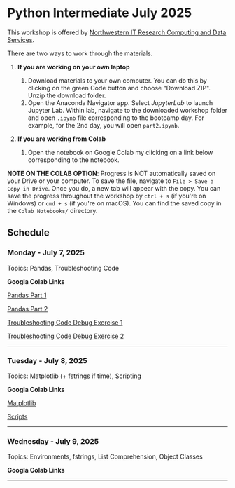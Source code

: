 # Python Intermediate July 2025

This workshop is offered by [Northwestern IT Research Computing and Data Services](https://www.it.northwestern.edu/departments/it-services-support/research/).

There are two ways to work through the materials.

1. **If you are working on your own laptop**
   1. Download materials to your own computer. You can do this by clicking on the green Code button and choose "Download ZIP". Unzip the download folder.
   2. Open the Anaconda Navigator app. Select *JupyterLab* to launch Jupyter Lab. Within lab, navigate to the downloaded workshop folder and open `.ipynb` file corresponding to the bootcamp day. For example, for the 2nd day, you will open `part2.ipynb`.

2. **If you are working from Colab**
   1. Open the notebook on Google Colab my clicking on a link below corresponding to the notebook.

**NOTE ON THE COLAB OPTION**: Progress is NOT automatically saved on your Drive or your computer. To save the file, navigate to `File > Save a Copy in Drive`. Once you do, a new tab will appear with the copy. You can save the progress throughout the workshop by `ctrl + s` (if you're on Windows) or `cmd + s` (if you're on macOS). You can find the saved copy in the `Colab Notebooks/` directory. 

## Schedule

### Monday - July 7, 2025

Topics: Pandas, Troubleshooting Code

**Googla Colab Links**

[Pandas Part 1](https://colab.research.google.com/github/nuitrcs/python_intermediate_july2025_evanston/blob/main/Day%201/pandas%20part%201.ipynb)

[Pandas Part 2](https://colab.research.google.com/github/nuitrcs/python_intermediate_july2025_evanston/blob/main/Day%201/pandas%20part%202.ipynb)

[Troubleshooting Code Debug Exercise 1](https://colab.research.google.com/github/nuitrcs/python_intermediate_july2025_evanston/blob/main/Day%201/troubleshooting/toDebug1.ipynb)

[Troubleshooting Code Debug Exercise 2](https://colab.research.google.com/github/nuitrcs/python_intermediate_july2025_evanston/blob/main/Day%201/troubleshooting/toDebug2.ipynb)

-----

### Tuesday - July 8, 2025

Topics: Matplotlib (+ fstrings if time), Scripting

**Googla Colab Links**

[Matplotlib](https://colab.research.google.com/github/nuitrcs/python_intermediate_july2025_evanston/blob/main/Day%202/matplotlib.ipynb)

[Scripts](https://colab.research.google.com/github/nuitrcs/python_intermediate_july2025_evanston/blob/main/Day%202/scripts/scripts_workshop.ipynb)

-----

### Wednesday - July 9, 2025

Topics: Environments, fstrings, List Comprehension, Object Classes

**Googla Colab Links**

-----


